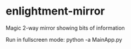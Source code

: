 # enlightment-mirror
Magic 2-way mirror showing bits of information

Run in fullscreen mode:
python -a MainApp.py
